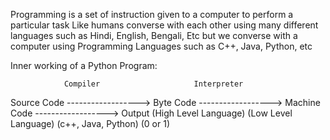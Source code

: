 Programming is a set of instruction given to a computer to perform a particular task
Like humans converse with each other using many different languages such as Hindi, English, Bengali, Etc but we converse with a computer using Programming Languages such as C++, Java, Python, etc

Inner working of a Python Program:

                Compiler                     Interpreter
Source Code ------------------> Byte Code ------------------> Machine Code ------------------> Output 
(High Level Language)                                         (Low Level Language)
(c++, Java, Python)                                           (0 or 1)
